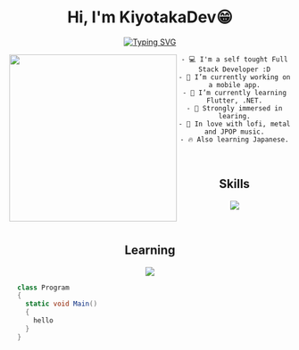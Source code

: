 <div align="center">
  <h1 aligh="center">Hi, I'm <b>KiyotakaDev</b>😁</h1>
  <!-- Typing SVG by DenverCoder1 - https://github.com/DenverCoder1/readme-typing-svg -->
  <p align="center">
    <a href="https://git.io/typing-svg"><img src="https://readme-typing-svg.demolab.com?font=Rubik&weight=600&size=38&duration=3500&pause=500&color=EC1699&center=true&vCenter=true&random=false&width=435&lines=Full+Stack+Developer;Learning+lover;%E3%81%8D%E3%82%88%E3%81%9F%E3%81%8B+%7C+%E3%81%8D%E3%82%88%E3%81%9F%E3%82%8D" alt="Typing SVG" /></a>
  </p>
  <img align="left" style="object-fit: cover" src="https://i.pinimg.com/564x/46/8a/99/468a9954de2ac7efd2c5edb612f477a0.jpg" width="300" />
  <!-- **KiyotakaDev/KiyotakaDev** is a ✨ _special_ ✨ repository because its `README.md` (this file) appears on your GitHub profile. -->

  ```
  - 💻 I'm a self tought Full Stack Developer :D
  - 🔭 I’m currently working on a mobile app.
  - 🌱 I’m currently learning Flutter, .NET.
  - 🧠 Strongly immersed in learing.
  - 💖 In love with lofi, metal and JPOP music.
  - 🔥 Also learning Japanese.
  ```
</div>

<br/>

<!-- Tech icons -->
<div align="center">
  <!-- Skills icons -->
  <h2>Skills</h2>
  <p align="center">
    <a href="https://skillicons.dev">
      <img src="https://skillicons.dev/icons?i=html,css,javascript,react,tailwind,threejs,nodejs,express,mongodb,postgres,git,github,vscode&perline=7">
    </a>
  </p>

  <br/>

  <h2>Learning</h2>
  <!-- Learning icons-->
  <p align="center">
    <a href="https://skillicons.dev">
      <img src="https://skillicons.dev/icons?i=dart,flutter,cs,dotnet,firebase,unity,py,prisma&perline=7">
    </a>
  </p>
</div>

```cs
  class Program
  {
    static void Main()
    {
      hello
    }
  }
```



 
